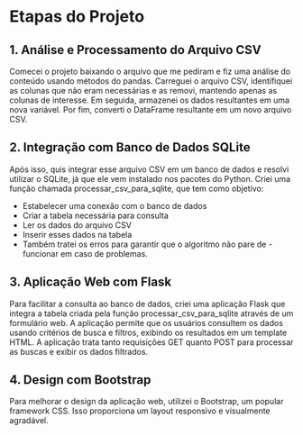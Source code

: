 # Etapas do Projeto
## **1. Análise e Processamento do Arquivo CSV**

Comecei o projeto baixando o arquivo que me pediram e fiz uma análise do conteúdo usando métodos do pandas. Carreguei o arquivo CSV, identifiquei as colunas que não eram necessárias e as removi, mantendo apenas as colunas de interesse. Em seguida, armazenei os dados resultantes em uma nova variável. Por fim, converti o DataFrame resultante em um novo arquivo CSV.

## **2. Integração com Banco de Dados SQLite**

Após isso, quis integrar esse arquivo CSV em um banco de dados e resolvi utilizar o SQLite, já que ele vem instalado nos pacotes do Python. Criei uma função chamada processar_csv_para_sqlite, que tem como objetivo:

- Estabelecer uma conexão com o banco de dados
- Criar a tabela necessária para consulta
- Ler os dados do arquivo CSV
- Inserir esses dados na tabela
- Também tratei os erros para garantir que o algoritmo não pare de - funcionar em caso de problemas.

## **3. Aplicação Web com Flask**

Para facilitar a consulta ao banco de dados, criei uma aplicação Flask que integra a tabela criada pela função processar_csv_para_sqlite através de um formulário web. A aplicação permite que os usuários consultem os dados usando critérios de busca e filtros, exibindo os resultados em um template HTML. A aplicação trata tanto requisições GET quanto POST para processar as buscas e exibir os dados filtrados.

## **4. Design com Bootstrap**

Para melhorar o design da aplicação web, utilizei o Bootstrap, um popular framework CSS. Isso proporciona um layout responsivo e visualmente agradável.
